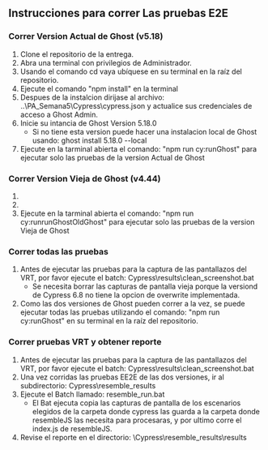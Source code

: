 ## Instrucciones para correr Las pruebas E2E

### Correr Version Actual de Ghost (v5.18)
1. Clone el repositorio de la entrega.
2. Abra una terminal con privilegios de Administrador.
3. Usando el comando cd vaya ubíquese en su terminal en la raíz del repositorio.
4. Ejecute el comando "npm install" en la terminal
5. Despues de la instalcion dirijase al archivo: ..\PA_Semana5\Cypress\cypress.json y actualice sus credenciales de acceso a Ghost Admin.
6. Inicie su intancia de Ghost Version 5.18.0
   * Si no tiene esta version puede hacer una instalacion local de Ghost usando: ghost install 5.18.0 --local
7. Ejecute en la tarminal abierta el comando: "npm run cy:runGhost" para ejecutar solo las pruebas de la version Actual de Ghost

### Correr Version Vieja de Ghost (v4.44)
1.
2.
3. Ejecute en la tarminal abierta el comando: "npm run cy:runrunGhostOldGhost" para ejecutar solo las pruebas de la version Vieja de Ghost

### Correr todas las pruebas
1. Antes de ejecutar las pruebas para la captura de las pantallazos del VRT, por favor ejecute el batch: Cypress\results\clean_screenshot.bat
   * Se necesita borrar las capturas de pantalla vieja porque la versiond de Cypress 6.8 no tiene la opcion de overwrite implementada.
2. Como las dos versiones de Ghost pueden correr a la vez, se puede ejecutar todas las pruebas utilizando el comando: "npm run cy:runGhost" en su terminal en la raíz del repositorio.

### Correr pruebas VRT y obtener reporte
1. Antes de ejecutar las pruebas para la captura de las pantallazos del VRT, por favor ejecute el batch: Cypress\results\clean_screenshot.bat
2. Una vez corridas las pruebas EE2E de las dos versiones, ir al subdirectorio: Cypress\resemble_results
3. Ejecute el Batch llamado: resemble_run.bat
   * El Bat ejecuta copia las capturas de pantalla de los escenarios elegidos de la carpeta donde cypress las guarda a la carpeta donde resembleJS las necesita para procesaras, y por ultimo corre el index.js de resembleJS.
4. Revise el reporte en el directorio: \Cypress\resemble_results\results
